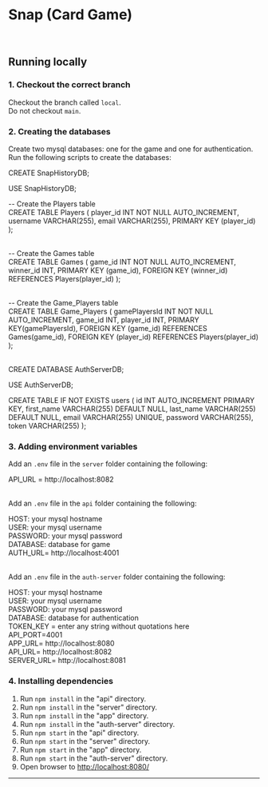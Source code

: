 # Snap (Card Game)
<br>

## Running locally

### 1. Checkout the correct branch

Checkout the branch called `local`. <br/>
Do not checkout `main`.

### 2. Creating the databases

Create two mysql databases: one  for the game and one for authentication. <br/>
Run the following scripts to create the databases:

CREATE SnapHistoryDB;

USE SnapHistoryDB;

-- Create the Players table <br/>
CREATE TABLE Players (
  player_id INT NOT NULL AUTO_INCREMENT,
  username VARCHAR(255),
  email VARCHAR(255),
  PRIMARY KEY (player_id)
);<br/><br/>

-- Create the Games table <br/>
CREATE TABLE Games (
  game_id INT NOT NULL AUTO_INCREMENT,
  winner_id INT,
  PRIMARY KEY (game_id),
  FOREIGN KEY (winner_id) REFERENCES Players(player_id)
); <br/><br/>

-- Create the Game_Players table <br/>
CREATE TABLE Game_Players (
  gamePlayersId INT NOT NULL AUTO_INCREMENT,
  game_id INT,
  player_id INT,
  PRIMARY KEY(gamePlayersId),
  FOREIGN KEY (game_id) REFERENCES Games(game_id),
  FOREIGN KEY (player_id) REFERENCES Players(player_id)
); <br/><br/>

CREATE DATABASE AuthServerDB;

USE AuthServerDB;

CREATE TABLE IF NOT EXISTS users (
    id INT AUTO_INCREMENT PRIMARY KEY,
    first_name VARCHAR(255) DEFAULT NULL,
    last_name VARCHAR(255) DEFAULT NULL,
    email VARCHAR(255) UNIQUE,
    password VARCHAR(255),
    token VARCHAR(255)
);

### 3. Adding environment variables

Add an `.env` file in the `server` folder containing the following: <br/>

API_URL = http://localhost:8082 <br/> <br/>

Add an `.env` file in the `api` folder containing the following: <br/> 

  HOST: your mysql hostname<br/>
  USER: your mysql username<br/>
  PASSWORD: your mysql password<br/>
  DATABASE: database for game <br/>
  AUTH_URL= http://localhost:4001 <br/> <br/>


Add an `.env` file in the `auth-server` folder containing the following: <br/>

HOST: your mysql hostname <br/>
USER: your mysql username<br/>
PASSWORD: your mysql password<br/>
DATABASE: database for authentication <br/>
TOKEN_KEY = enter any string without quotations here<br/>
API_PORT=4001 <br/>
APP_URL= http://localhost:8080 <br/>
API_URL= http://localhost:8082 <br/>
SERVER_URL= http://localhost:8081 <br/>

### 4. Installing dependencies

1. Run `npm install` in the "api" directory.
2. Run `npm install` in the "server" directory.
3. Run `npm install` in the "app" directory.
4. Run `npm install` in the "auth-server" directory.
5. Run `npm start` in the "api" directory.
6. Run `npm start` in the "server" directory.
7. Run `npm start` in the "app" directory.
8. Run `npm start` in the "auth-server" directory.
9. Open browser to [http://localhost:8080/](http://localhost:8080/)

<hr>





